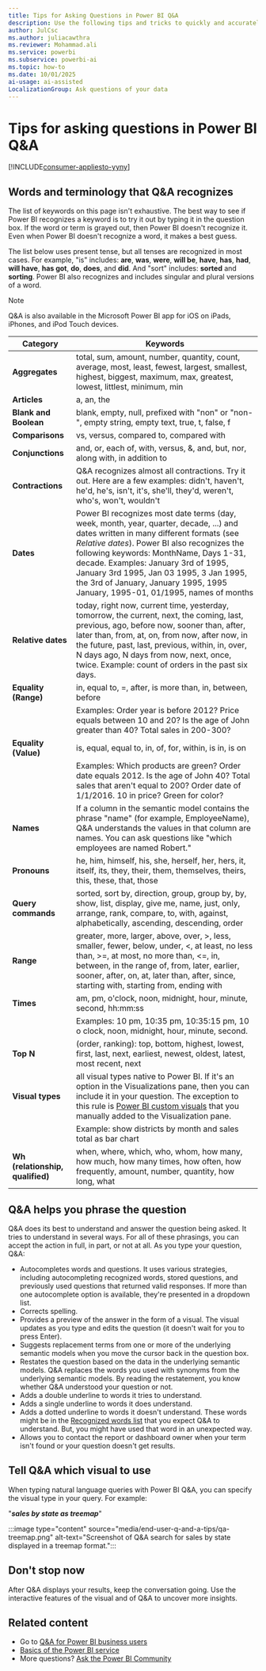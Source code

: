 ```yaml
---
title: Tips for Asking Questions in Power BI Q&A
description: Use the following tips and tricks to quickly and accurately ask questions with Q&A in the various Power BI apps.
author: JulCsc
ms.author: juliacawthra
ms.reviewer: Mohammad.ali
ms.service: powerbi
ms.subservice: powerbi-ai
ms.topic: how-to
ms.date: 10/01/2025
ai-usage: ai-assisted
LocalizationGroup: Ask questions of your data
---
```


# Tips for asking questions in Power BI Q&A

[!INCLUDE[consumer-appliesto-yyny](../includes/consumer-appliesto-yyny.md)]

## Words and terminology that Q&A recognizes

The list of keywords on this page isn't exhaustive. The best way to see if Power BI recognizes a keyword is to try it out by typing it in the question box. If the word or term is grayed out, then Power BI doesn't recognize it. Even when Power BI doesn't recognize a word, it makes a best guess. 

The list below uses present tense, but all tenses are recognized in most cases. For example, "is" includes: **are**, **was**, **were**, **will be**, **have**, **has**, **had**, **will have**, **has got**, **do**, **does**, and **did**. And "sort" includes: **sorted** and **sorting**. Power BI also recognizes and includes singular and plural versions of a word.

> [!NOTE]
> Q&A is also available in the Microsoft Power BI app for iOS on iPads, iPhones, and iPod Touch devices.

|Category  |Keywords  |
|---------|---------|
|**Aggregates**     | total, sum, amount, number, quantity, count, average, most, least, fewest, largest, smallest, highest, biggest, maximum, max, greatest, lowest, littlest, minimum, min          |
|**Articles**     |  a, an, the              |
|**Blank and Boolean**     |   blank, empty, null, prefixed with "non" or "non-", empty string, empty text, true, t, false, f          |
|**Comparisons**     |   vs, versus, compared to, compared with            |
|**Conjunctions**     |  and, or, each of, with, versus, &, and, but, nor, along with, in addition to       |
|**Contractions**     |  Q&A recognizes almost all contractions. Try it out. Here are a few examples: didn't, haven't, he'd, he's, isn't, it's, she'll, they'd, weren't, who's, won't, wouldn't          |
|**Dates**     |       Power BI recognizes most date terms (day, week, month, year, quarter, decade, ...) and dates written in many different formats (see *Relative dates*). Power BI also recognizes the following keywords: MonthName, Days 1-31, decade. Examples: January 3rd of 1995, January 3rd 1995, Jan 03 1995, 3 Jan 1995, the 3rd of January, January 1995, 1995 January, 1995-01, 01/1995, names of months         |
|**Relative dates**     |   today, right now, current time, yesterday, tomorrow, the current, next, the coming, last, previous, ago, before now, sooner than, after, later than, from, at, on, from now, after now, in the future, past, last, previous, within, in, over, N days ago, N days from now, next, once, twice. Example: count of orders in the past six days.  |
|**Equality (Range)**     |   in, equal to, =, after, is more than, in, between, before  |
|  |Examples: Order year is before 2012? Price equals between 10 and 20? Is the age of John greater than 40? Total sales in 200-300?              |
|**Equality (Value)**     |   is, equal, equal to, in, of, for, within, is in, is on |
|   | Examples: Which products are green? Order date equals 2012. Is the age of John 40? Total sales that aren't equal to 200? Order date of 1/1/2016. 10 in price? Green for color?              |
|**Names**     |       If a column in the semantic model contains the phrase "name" (for example, EmployeeName), Q&A understands the values in that column are names. You can ask questions like "which employees are named Robert."          |
|**Pronouns**  | he, him, himself, his, she, herself, her, hers, it, itself, its, they, their, them, themselves, theirs, this, these, that, those|
|**Query commands**     |    sorted, sort by, direction, group, group by, by, show, list, display, give me, name, just, only, arrange, rank, compare, to, with, against, alphabetically, ascending, descending, order             |
|**Range**     |      greater, more, larger, above, over, >, less, smaller, fewer, below, under, <,  at least, no less than, >=, at most, no more than, <=, in, between, in the range of, from, later, earlier, sooner, after, on, at, later than, after, since, starting with, starting from, ending with           |
|**Times**  |am, pm, o'clock, noon, midnight, hour, minute, second, hh:mm:ss  |
|  |  Examples: 10 pm, 10:35 pm, 10:35:15 pm, 10 o clock, noon, midnight, hour, minute, second.  |
|**Top N**     |     (order, ranking): top, bottom, highest, lowest, first, last, next, earliest, newest, oldest, latest, most recent, next            |
|**Visual types**     |  all visual types native to Power BI. If it's an option in the Visualizations pane, then you can include it in your question. The exception to this rule is [Power BI custom visuals](../developer/visuals/develop-power-bi-visuals.md) that you manually added to the Visualization pane.  |
|  |  Example: show districts by month and sales total as bar chart               |
|**Wh (relationship, qualified)**  | when, where, which, who, whom, how many, how much, how many times, how often, how frequently, amount, number, quantity, how long, what                |

## Q&A helps you phrase the question

Q&A does its best to understand and answer the question being asked. It tries to understand in several ways. For all of these phrasings, you can accept the action in full, in part, or not at all. As you type your question, Q&A:

- Autocompletes words and questions. It uses various strategies, including autocompleting recognized words, stored questions, and previously used questions that returned valid responses. If more than one autocomplete option is available, they're presented in a dropdown list.
- Corrects spelling.
- Provides a preview of the answer in the form of a visual. The visual updates as you type and edits the question (it doesn't wait for you to press Enter).
- Suggests replacement terms from one or more of the underlying semantic models when you move the cursor back in the question box.
- Restates the question based on the data in the underlying semantic models. Q&A replaces the words you used with synonyms from the underlying semantic models. By reading the restatement, you know whether Q&A understood your question or not.
- Adds a double underline to words it tries to understand.
- Adds a single underline to words it does understand.
- Adds a dotted underline to words it doesn't understand. These words might be in the [Recognized words list](#words-and-terminology-that-qa-recognizes) that you expect Q&A to understand. But, you might have used that word in an unexpected way.
- Allows you to contact the report or dashboard owner when your term isn't found or your question doesn't get results.

## Tell Q&A which visual to use

When typing natural language queries with Power BI Q&A, you can specify the visual type in your query. For example:

"***sales by state as treemap***"

:::image type="content" source="media/end-user-q-and-a-tips/qa-treemap.png" alt-text="Screenshot of Q&A search for sales by state displayed in a treemap format.":::

## Don't stop now

After Q&A displays your results, keep the conversation going. Use the interactive features of the visual and of Q&A to uncover more insights.

## Related content

- Go to [Q&A for Power BI business users](end-user-q-and-a.md)  
- [Basics of the Power BI service](../fundamentals/service-basic-concepts.md)
- More questions? [Ask the Power BI Community](https://community.powerbi.com/)
